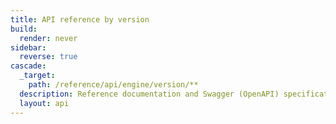 ```yaml
---
title: API reference by version
build:
  render: never
sidebar:
  reverse: true
cascade:
  _target:
    path: /reference/api/engine/version/**
  description: Reference documentation and Swagger (OpenAPI) specification for the Docker Engine API.
  layout: api
---
```

